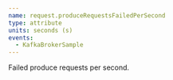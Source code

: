 ```yaml
---
name: request.produceRequestsFailedPerSecond
type: attribute
units: seconds (s)
events:
  - KafkaBrokerSample
---
```


Failed produce requests per second.